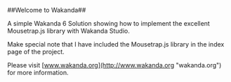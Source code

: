 ##Welcome to Wakanda##

A simple Wakanda 6 Solution showing how to implement the excellent Mousetrap.js library with Wakanda Studio.

Make special note that I have included the Mousetrap.js library in the index page of the project.

Please visit [www.wakanda.org](http://www.wakanda.org "wakanda.org") for more information.
